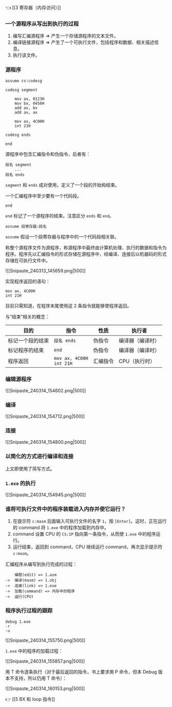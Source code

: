 👈 [[3 寄存器（内存访问）]]

### 一个源程序从写出到执行的过程

1. 编写汇编源程序 => 产生一个存储源程序的文本文件。
2. 编译链接源程序 => 产生了一个可执行文件，包括程序和数据、相关描述信息。
3. 执行该文件。

### 源程序

```asmatmel
assume cs:codesg

codesg segment

	mov ax, 0123H
	mov bx, 0456H
	add ax, bx
	add ax, ax
	
	mov ax, 4C00H
	int 21H

codesg ends

end
```

源程序中包含汇编指令和伪指令，后者有：

```asmatmel
段名 segment
	...
段名 ends
```

`segment` 和 `ends` 成对使用，定义了一个段的开始和结束。

一个汇编程序中至少要有一个代码段。

```asmatmel
end
```

`end` 标记了一个源程序的结束。注意区分 `ends` 和 `end`。

```asmatmel
assume 段寄存器:段名
```

`assume` 假设一个段寄存器与程序中的一个代码段相关联。

称整个源程序文件为源程序，称源程序中最终由计算机处理、执行的数据和指令为程序。程序先以汇编指令的形式存储在源程序中，经编译、连接后以机器码的形式存储在可执行文件中。

![[Snipaste_240313_145659.png|500]]

实现程序返回的语句：

```asmatmel
mov ax, 4C00H
int 21H
```

目前只需知道，在程序末尾使用这 2 条指令就能够使程序返回。

与“结束”相关的概念：

| 目的       | 指令                           | 性质   | 执行者      |
| -------- | ---------------------------- | ---- | -------- |
| 标记一个段的结束 | `段名 ends`                    | 伪指令  | 编译器（编译时） |
| 标记程序的结束  | `end`                        | 伪指令  | 编译器（编译时） |
| 程序返回     | `mov ax, 4C00H`<br>`int 21H` | 汇编指令 | CPU（执行时） |

### 编辑源程序

![[Snipaste_240314_154602.png|500]]

### 编译

![[Snipaste_240314_154712.png|500]]

### 连接

![[Snipaste_240314_154800.png|500]]

### 以简化的方式进行编译和连接

上文即使用了简写方式。

### `1.exe` 的执行

![[Snipaste_240314_154945.png|500]]

### 谁将可执行文件中的程序装载进入内存并使它运行？

1. 在提示符 `c:masm` 后面输入可执行文件的名字 `1`，按 `[Enter]`。这时，正在运行的 command 将 `1.exe` 中的程序加载到内存中。
2. command 设置 CPU 的 `CS:IP` 指向第一条指令，从而使 `1.exe` 中的程序运行。
3. 运行结束，返回到 command，CPU 继续运行 command，再次显示提示符 `c:masm`。

汇编程序从编写到执行完成的过程：

```text
	编程(edit) => 1.asm
->  编译(masm) => 1.obj
->  连接(link) => 1.exe
->  加载(command) => 内存中的程序
->  运行(CPU)
```

### 程序执行过程的跟踪

```text
debug 1.exe
-r
-u
```

![[Snipaste_240314_155750.png|500]]

`1.exe` 中的程序的加载过程：

![[Snipaste_240314_155857.png|500]]

用 T 命令逐条执行（对于最后返回的指令，书上要求用 P 命令，但本 Debug 版本不支持，所以仍用 T 命令）：

![[Snipaste_240314_160153.png|500]]

👉 [[5 BX 和 loop 指令]]